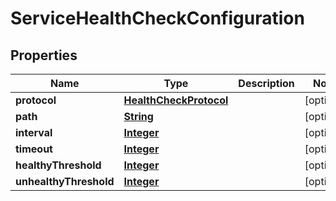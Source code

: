 

# ServiceHealthCheckConfiguration


## Properties

| Name | Type | Description | Notes |
|------------ | ------------- | ------------- | -------------|
|**protocol** | [**HealthCheckProtocol**](HealthCheckProtocol.md) |  |  [optional] |
|**path** | [**String**](String.md) |  |  [optional] |
|**interval** | [**Integer**](Integer.md) |  |  [optional] |
|**timeout** | [**Integer**](Integer.md) |  |  [optional] |
|**healthyThreshold** | [**Integer**](Integer.md) |  |  [optional] |
|**unhealthyThreshold** | [**Integer**](Integer.md) |  |  [optional] |



